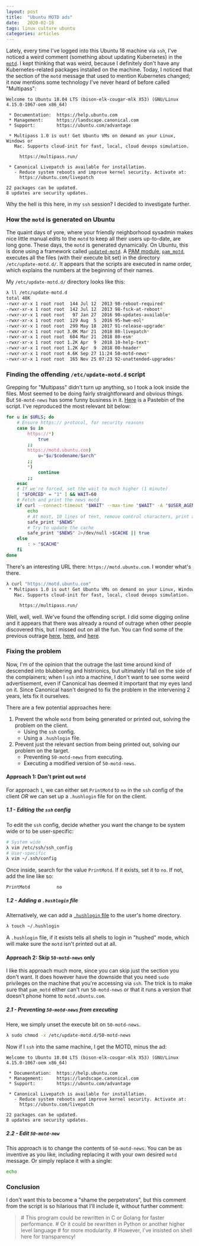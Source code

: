 ```yaml
---
layout: post
title:  "Ubuntu MOTD ads"
date:   2020-02-18
tags: linux culture ubuntu
categories: articles
---
```


Lately, every time I've logged into this Ubuntu 18 machine  via `ssh`, I've noticed a weird comment (something about updating Kubernetes) in the [`motd`](https://en.wikipedia.org/wiki/Motd_(Unix)). I kept thinking that was weird, because I definitely don't have any Kubernetes-related packages installed on the machine. Today, I noticed that the section of the `motd` message that used to mention Kubernetes changed; it now mentions some technology I've never heard of before called "Multipass":

```
Welcome to Ubuntu 18.04 LTS (bison-elk-cougar-mlk X53) (GNU/Linux 4.15.0-1067-oem x86_64)

 * Documentation:  https://help.ubuntu.com
 * Management:     https://landscape.canonical.com
 * Support:        https://ubuntu.com/advantage

 * Multipass 1.0 is out! Get Ubuntu VMs on demand on your Linux, Windows or
   Mac. Supports cloud-init for fast, local, cloud devops simulation.

     https://multipass.run/

 * Canonical Livepatch is available for installation.
   - Reduce system reboots and improve kernel security. Activate at:
     https://ubuntu.com/livepatch

22 packages can be updated.
8 updates are security updates.
```

Why the hell is this here, in my `ssh` session? I decided to investigate further.

### How the `motd` is generated on Ubuntu

The quaint days of yore, where your friendly neighborhood sysadmin makes nice little manual edits to the `motd` to keep all their users up-to-date, are long gone. These days, the `motd` is generated dynamically. On Ubuntu, this is done using a framework called [`updated-motd`](http://manpages.ubuntu.com/manpages/bionic/man5/update-motd.5.html). A [PAM module](https://en.wikipedia.org/wiki/Linux_PAM), [`pam_motd`](http://manpages.ubuntu.com/manpages/bionic/man8/pam_motd.8.html), executes all the files (with their execute bit set) in the directory `/etc/update-motd.d/`. It appears that the scripts are executed in name order, which explains the numbers at the beginning of their names.

My `/etc/update-motd.d/` directory looks like this:

```bash
λ ll /etc/update-motd.d 
total 48K
-rwxr-xr-x 1 root root  144 Jul 12  2013 98-reboot-required*
-rwxr-xr-x 1 root root  142 Jul 12  2013 98-fsck-at-reboot*
-rwxr-xr-x 1 root root   97 Jan 27  2016 90-updates-available*
-rwxr-xr-x 1 root root  129 Aug  5  2016 95-hwe-eol*
-rwxr-xr-x 1 root root  299 May 18  2017 91-release-upgrade*
-rwxr-xr-x 1 root root 3.0K Mar 21  2018 80-livepatch*
-rwxr-xr-x 1 root root  604 Mar 21  2018 80-esm*
-rwxr-xr-x 1 root root 1.2K Apr  9  2018 10-help-text*
-rwxr-xr-x 1 root root 1.2K Apr  9  2018 00-header*
-rwxr-xr-x 1 root root 4.6K Sep 27 11:24 50-motd-news*
-rwxr-xr-x 1 root root  165 Nov 25 07:23 92-unattended-upgrades*

```

### Finding the offending `/etc/update-motd.d` script

Grepping for "Multipass" didn't turn up anything, so I took a look inside the files. Most seemed to be doing fairly straightforward and obvious things. But `50-motd-news` has some funny business in it. [Here](https://pastebin.com/Trbt3zpJ) is a Pastebin of the script. I've reproduced the most relevant bit below:

```bash
for u in $URLS; do
    # Ensure https:// protocol, for security reasons
    case $u in
        https://*)
            true
        ;;
        https://motd.ubuntu.com)
            u="$u/$codename/$arch"
        ;;
        *)
            continue
        ;;
    esac
    # If we're forced, set the wait to much higher (1 minute)
    [ "$FORCED" = "1" ] && WAIT=60
    # Fetch and print the news motd
    if curl --connect-timeout "$WAIT" --max-time "$WAIT" -A "$USER_AGENT" -o- "$u" >"$NEWS" 2>"$ERR"; then
        echo
        # At most, 10 lines of text, remove control characters, print at most 80 characters per line
        safe_print "$NEWS"
        # Try to update the cache
        safe_print "$NEWS" 2>/dev/null >$CACHE || true
    else
        : > "$CACHE"
    fi
done
```

There's an interesting URL there: `https://motd.ubuntu.com`. I wonder what's there.

```bash
λ curl "https://motd.ubuntu.com"
 * Multipass 1.0 is out! Get Ubuntu VMs on demand on your Linux, Windows or
   Mac. Supports cloud-init for fast, local, cloud devops simulation.

     https://multipass.run/
```

Well, well, well. We've found the offending script. I did some digging online and it appears that there was already a round of outrage when other people discovered this, but I missed out on all the fun. You can find some of the previous outrage [here](https://bugs.launchpad.net/ubuntu/+source/base-files/+bug/1701068), [here](https://www.reddit.com/r/linux/comments/6k7a86/ubuntu_sneak_an_advert_into_their_motd/), and [here](https://news.ycombinator.com/item?id=14662088).

### Fixing the problem

Now, I'm of the opinion that the outrage the last time around kind of descended into blubbering and histrionics, but ultimately I fall on the side of the complainers; when I `ssh` into a machine, I don't want to see some weird advertisement, even if Canonical has deemed it important that my eyes land on it. Since Canonical hasn't deigned to fix the problem in the intervening 2 years, lets fix it ourselves.

There are a few potential approaches here:

1. Prevent the whole `motd` from being generated or printed out, solving the problem on the client.
	* Using the `ssh` config.
	* Using a `.hushlogin` file.
2. Prevent just the relevant section from being printed out, solving our problem on the target.
	* Preventing `50-motd-news` from executing.
	* Executing a modified version of `50-motd-news`.

#### Approach 1: Don't print out `motd`
For approach `1`, we can either set `PrintMotd` to `no` in the `ssh` config of the client _OR_ we can set up a `.hushlogin` file for on the client.

##### 1.1 - Editing the `ssh` config
To edit the `ssh` config, decide whether you want the change to be system wide or to be user-specific:

```bash
# System wide
λ vim /etc/ssh/ssh_config
# User-specific
λ vim ~/.ssh/config
```

Once inside, search for the value `PrintMotd`. If it exists, set it to `no`. If not, add the line like so:
```
PrintMotd          no
```

##### 1.2 - Adding a `.hushlogin` file
Alternatively, we can add a [`.hushlogin` file](http://man7.org/linux/man-pages/man1/login.1.html) to the user's home directory.

```bash
λ touch ~/.hushlogin
```

A `.hushlogin` file, if it exists tells all shells to login in "hushed" mode, which will make sure the `motd` isn't printed out at all.

#### Approach 2: Skip `50-motd-news` only

I like this approach much more, since you can skip just the section you don't want. It does however have the downside that you need `sudo` privileges on the machine that you're accessing via `ssh`. The trick is to make sure that `pam_motd` either can't run `50-motd-news` or that it runs a version that doesn't phone home to `motd.ubuntu.com`.

##### 2.1 - Preventing `50-motd-news` from executing

Here, we simply unset the execute bit on `50-motd-news`.

```bash
λ sudo chmod -x /etc/update-motd.d/50-motd-news
```

Now if I `ssh` into the same machine, I get the MOTD, minus the ad:

```
Welcome to Ubuntu 18.04 LTS (bison-elk-cougar-mlk X53) (GNU/Linux 4.15.0-1067-oem x86_64)

 * Documentation:  https://help.ubuntu.com
 * Management:     https://landscape.canonical.com
 * Support:        https://ubuntu.com/advantage

 * Canonical Livepatch is available for installation.
   - Reduce system reboots and improve kernel security. Activate at:
     https://ubuntu.com/livepatch

22 packages can be updated.
8 updates are security updates.
```

##### 2.2 - Edit `50-motd-new`

This approach is to change the contents of `50-motd-news`. You can be as inventive as you like, including replacing it with your own desired `motd` message. Or simply replace it with a single:

```bash
echo
```

### Conclusion

I don't want this to become a "shame the perpetrators", but this comment from the script is so hilarious that I'll include it, without further comment:

> \# This program could be rewritten in C or Golang for faster performance.
> \# Or it could be rewritten in Python or another higher level language
> \# for more modularity.
> \# However, I've insisted on shell here for transparency!
